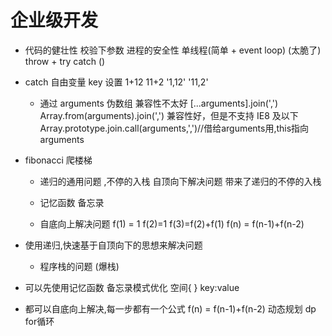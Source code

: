 # 企业级开发

- 代码的健壮性
    校验下参数
    进程的安全性
    单线程(简单 + event loop)  (太脆了)
    throw + try catch ()

- catch 自由变量 key 设置 
    1+12   11+2 '1,12'  '11,2'
    - 通过 arguments 伪数组 
        兼容性不太好
        [...arguments].join(',')
        Array.from(arguments).join(',') 
        兼容性好，但是不支持 IE8 及以下
        Array.prototype.join.call(arguments,',')//借给arguments用,this指向arguments

- fibonacci 爬楼梯
    - 递归的通用问题 ,不停的入栈
        自顶向下解决问题 带来了递归的不停的入栈
    - 记忆函数 备忘录
    
    - 自底向上解决问题 
        f(1) = 1 f(2)=1 f(3)=f(2)+f(1)
        f(n) = f(n-1)+f(n-2)

- 使用递归,快速基于自顶向下的思想来解决问题
    - 程序栈的问题  (爆栈)

- 可以先使用记忆函数 备忘录模式优化
    空间{ } key:value

- 都可以自底向上解决,每一步都有一个公式 f(n) = f(n-1)+f(n-2)
    动态规划 dp
        for循环 